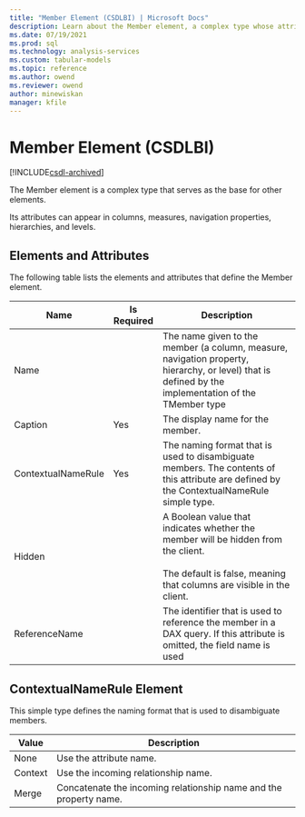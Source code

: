 ```yaml
---
title: "Member Element (CSDLBI) | Microsoft Docs"
description: Learn about the Member element, a complex type whose attributes can appear in columns, measures, navigation properties, hierarchies, and levels.
ms.date: 07/19/2021
ms.prod: sql
ms.technology: analysis-services
ms.custom: tabular-models
ms.topic: reference
ms.author: owend
ms.reviewer: owend
author: minewiskan
manager: kfile
---
```

# Member Element (CSDLBI)

[!INCLUDE[csdl-archived](../includes/csdl-archived.md)]

  The Member element is a complex type that serves as the base for other elements.  
  
 Its attributes can appear in columns, measures, navigation properties, hierarchies, and levels.  
  
## Elements and Attributes  
 The following table lists the elements and attributes that define the Member element.  
  
|Name|Is Required|Description|  
|----------|-----------------|-----------------|  
|Name||The name given to the member (a column, measure, navigation property, hierarchy, or level) that is defined by the implementation of the TMember type|  
|Caption|Yes|The display name for the member.|  
|ContextualNameRule|Yes|The naming format that is used to disambiguate members. The contents of this attribute are defined by the ContextualNameRule simple type.|  
|Hidden||A Boolean value that indicates whether the member will be hidden from the client.<br /><br /> The default is false, meaning that columns are visible in the client.|  
|ReferenceName||The identifier that is used to reference the member in a DAX query. If this attribute is omitted, the field name is used|  
  
## ContextualNameRule Element  
 This simple type defines the naming format that is used to disambiguate members.  
  
|Value|Description|  
|-----------|-----------------|  
|None|Use the attribute name.|  
|Context|Use the incoming relationship name.|  
|Merge|Concatenate the incoming relationship name and the property name.|  
  

  
  
